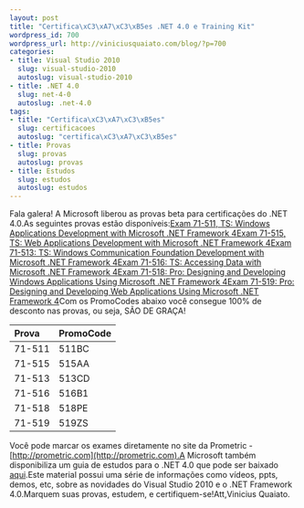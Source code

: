 ```yaml
--- 
layout: post
title: "Certifica\xC3\xA7\xC3\xB5es .NET 4.0 e Training Kit"
wordpress_id: 700
wordpress_url: http://viniciusquaiato.com/blog/?p=700
categories: 
- title: Visual Studio 2010
  slug: visual-studio-2010
  autoslug: visual-studio-2010
- title: .NET 4.0
  slug: net-4-0
  autoslug: .net-4.0
tags: 
- title: "Certifica\xC3\xA7\xC3\xB5es"
  slug: certificacoes
  autoslug: "certifica\xC3\xA7\xC3\xB5es"
- title: Provas
  slug: provas
  autoslug: provas
- title: Estudos
  slug: estudos
  autoslug: estudos
---
```

Fala galera! A Microsoft liberou as provas beta para certificações do .NET 4.0.As seguintes provas estão disponíveis:[Exam 71-511, TS: Windows Applications Development with Microsoft .NET Framework 4](http://www.microsoft.com/learning/en/us/exam.aspx?ID=70-511&locale=en-us)[Exam 71-515, TS: Web Applications Development with Microsoft .NET Framework 4](http://www.microsoft.com/learning/en/us/exam.aspx?ID=70-515&locale=en-us)[Exam 71-513: TS: Windows Communication Foundation Development with Microsoft .NET Framework 4](http://www.microsoft.com/learning/en/us/exam.aspx?ID=70-513&locale=en-us)[Exam 71-516: TS: Accessing Data with Microsoft .NET Framework 4](http://www.microsoft.com/learning/en/us/exam.aspx?ID=70-516&locale=en-us)[Exam 71-518: Pro: Designing and Developing Windows Applications Using Microsoft .NET Framework 4](http://www.microsoft.com/learning/en/us/exam.aspx?ID=70-518&locale=en-us)[Exam 71-519: Pro: Designing and Developing Web Applications Using Microsoft .NET Framework 4](http://www.microsoft.com/learning/en/us/exam.aspx?ID=70-519&locale=en-us)Com os PromoCodes abaixo você consegue 100% de desconto nas provas, ou seja, SÃO DE GRAÇA!<table><thead><th>Prova&nbsp;&nbsp;&nbsp;&nbsp;</th><th>PromoCode</th></thead><tbody><tr><td>71-511</td><td>511BC</td></tr><tr><td>71-515</td><td>515AA</td></tr><tr><td>71-513</td><td>513CD</td></tr><tr><td>71-516</td><td>516B1</td></tr><tr><td>71-518</td><td>518PE</td></tr><tr><td>71-519</td><td>519ZS</td></tr></tbody></table>Você pode marcar os exames diretamente no site da Prometric - [http://prometric.com](http://prometric.com).A Microsoft também disponibiliza um guia de estudos para o .NET 4.0 que pode ser baixado [aqui](http://www.microsoft.com/downloads/details.aspx?FamilyID=752CB725-969B-4732-A383-ED5740F02E93&displaylang=en).Este material possui uma série de informações como vídeos, ppts, demos, etc, sobre as novidades do Visual Studio 2010 e o .NET Framework 4.0.Marquem suas provas, estudem, e certifiquem-se!Att,Vinicius Quaiato.
